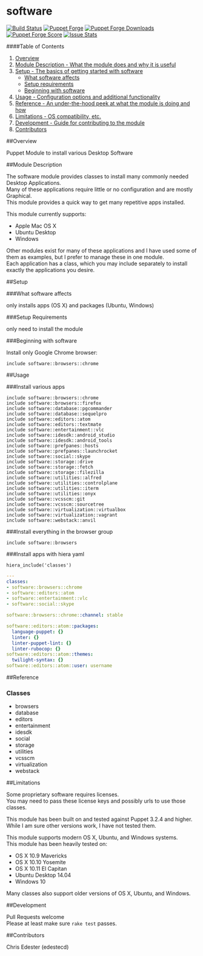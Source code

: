 software
=============

[![Build Status](https://travis-ci.org/edestecd/puppet-software.svg)](https://travis-ci.org/edestecd/puppet-software)
[![Puppet Forge](https://img.shields.io/puppetforge/v/edestecd/software.svg)](https://forge.puppetlabs.com/edestecd/software)
[![Puppet Forge Downloads](https://img.shields.io/puppetforge/dt/edestecd/software.svg)](https://forge.puppetlabs.com/edestecd/software)
[![Puppet Forge Score](https://img.shields.io/puppetforge/f/edestecd/software.svg)](https://forge.puppetlabs.com/edestecd/software/scores)
[![Issue Stats](http://issuestats.com/github/edestecd/puppet-software/badge/pr?style=flat)](http://issuestats.com/github/edestecd/puppet-software)

####Table of Contents

1. [Overview](#overview)
2. [Module Description - What the module does and why it is useful](#module-description)
3. [Setup - The basics of getting started with software](#setup)
    * [What software affects](#what-software-affects)
    * [Setup requirements](#setup-requirements)
    * [Beginning with software](#beginning-with-software)
4. [Usage - Configuration options and additional functionality](#usage)
5. [Reference - An under-the-hood peek at what the module is doing and how](#reference)
5. [Limitations - OS compatibility, etc.](#limitations)
6. [Development - Guide for contributing to the module](#development)
7. [Contributors](#contributors)

##Overview

Puppet Module to install various Desktop Software

##Module Description

The software module provides classes to install many commonly needed Desktop Applications.  
Many of these applications require little or no configuration and are mostly Graphical.  
This module provides a quick way to get many repetitive apps installed.

This module currently supports:
* Apple Mac OS X
* Ubuntu Desktop
* Windows

Other modules exist for many of these applications and I have used some of them
as examples, but I prefer to manage these in one module.  
Each application has a class, which you may include separately to install
exactly the applications you desire.

##Setup

###What software affects

only installs apps (OS X) and packages (Ubuntu, Windows)

###Setup Requirements

only need to install the module

###Beginning with software

Install only Google Chrome browser:

```puppet
include software::browsers::chrome
```

##Usage

###Install various apps

```puppet
include software::browsers::chrome
include software::browsers::firefox
include software::database::pgcommander
include software::database::sequelpro
include software::editors::atom
include software::editors::textmate
include software::entertainment::vlc
include software::idesdk::android_studio
include software::idesdk::android_tools
include software::prefpanes::hosts
include software::prefpanes::launchrocket
include software::social::skype
include software::storage::drive
include software::storage::fetch
include software::storage::filezilla
include software::utilities::alfred
include software::utilities::controlplane
include software::utilities::iterm
include software::utilities::onyx
include software::vcsscm::git
include software::vcsscm::sourcetree
include software::virtualization::virtualbox
include software::virtualization::vagrant
include software::webstack::anvil
```

###Install everything in the browser group

```puppet
include software::browsers
```

###Install apps with hiera yaml

```puppet
hiera_include('classes')
```
```yaml
---
classes:
- software::browsers::chrome
- software::editors::atom
- software::entertainment::vlc
- software::social::skype

software::browsers::chrome::channel: stable

software::editors::atom::packages:
  language-puppet: {}
  linter: {}
  linter-puppet-lint: {}
  linter-rubocop: {}
software::editors::atom::themes:
  twilight-syntax: {}
software::editors::atom::user: username
```

##Reference

### Classes

* browsers
* database
* editors
* entertainment
* idesdk
* social
* storage
* utilities
* vcsscm
* virtualization
* webstack

##Limitations

Some proprietary software requires licenses.  
You may need to pass these license keys and possibly urls to use those classes.

This module has been built on and tested against Puppet 3.2.4 and higher.  
While I am sure other versions work, I have not tested them.

This module supports modern OS X, Ubuntu, and Windows systems.  
This module has been heavily tested on:
* OS X 10.9 Mavericks
* OS X 10.10 Yosemite
* OS X 10.11 El Capitan
* Ubuntu Desktop 14.04
* Windows 10

Many classes also support older versions of OS X, Ubuntu, and Windows.

##Development

Pull Requests welcome  
Please at least make sure ```rake test``` passes.

##Contributors

Chris Edester (edestecd)

